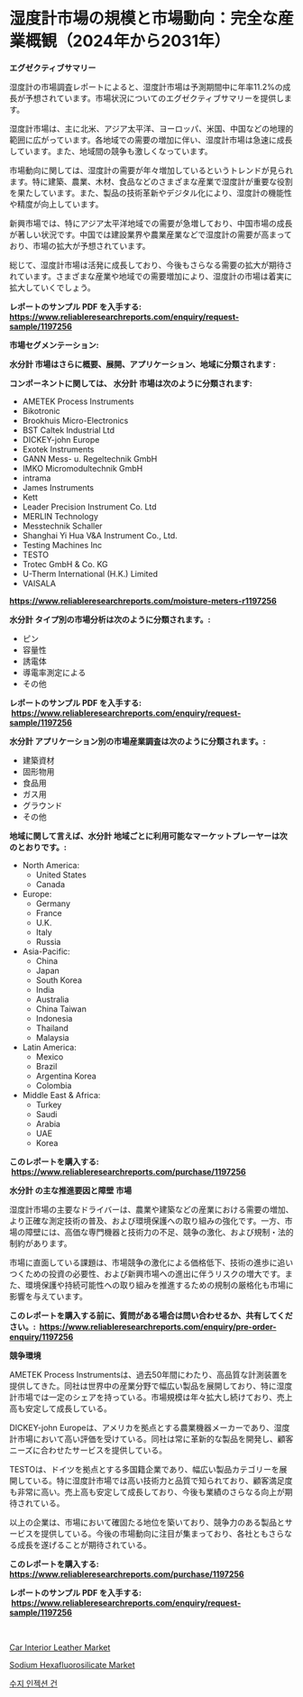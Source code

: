 <p><h1>湿度計市場の規模と市場動向：完全な産業概観（2024年から2031年）</h1></p><p><strong>エグゼクティブサマリー</strong></p>
<p><p>湿度計の市場調査レポートによると、湿度計市場は予測期間中に年率11.2%の成長が予想されています。市場状況についてのエグゼクティブサマリーを提供します。</p><p>湿度計市場は、主に北米、アジア太平洋、ヨーロッパ、米国、中国などの地理的範囲に広がっています。各地域での需要の増加に伴い、湿度計市場は急速に成長しています。また、地域間の競争も激しくなっています。</p><p>市場動向に関しては、湿度計の需要が年々増加しているというトレンドが見られます。特に建築、農業、木材、食品などのさまざまな産業で湿度計が重要な役割を果たしています。また、製品の技術革新やデジタル化により、湿度計の機能性や精度が向上しています。</p><p>新興市場では、特にアジア太平洋地域での需要が急増しており、中国市場の成長が著しい状況です。中国では建設業界や農業産業などで湿度計の需要が高まっており、市場の拡大が予想されています。</p><p>総じて、湿度計市場は活発に成長しており、今後もさらなる需要の拡大が期待されています。さまざまな産業や地域での需要増加により、湿度計の市場は着実に拡大していくでしょう。</p></p>
<p><strong>レポートのサンプル PDF を入手する: <a href="https://www.reliableresearchreports.com/enquiry/request-sample/1197256">https://www.reliableresearchreports.com/enquiry/request-sample/1197256</a></strong></p>
<p><strong>市場セグメンテーション:</strong></p>
<p><strong> 水分計 市場はさらに概要、展開、アプリケーション、地域に分類されます :</strong></p>
<p><strong>コンポーネントに関しては、 水分計 市場は次のように分類されます: &nbsp;</strong></p>
<p><ul><li>AMETEK Process Instruments</li><li>Bikotronic</li><li>Brookhuis Micro-Electronics</li><li>BST Caltek Industrial Ltd</li><li>DICKEY-john Europe</li><li>Exotek Instruments</li><li>GANN Mess- u. Regeltechnik GmbH</li><li>IMKO Micromodultechnik GmbH</li><li>intrama</li><li>James Instruments</li><li>Kett</li><li>Leader Precision Instrument Co. Ltd</li><li>MERLIN Technology</li><li>Messtechnik Schaller</li><li>Shanghai Yi Hua V&A Instrument Co., Ltd.</li><li>Testing Machines Inc</li><li>TESTO</li><li>Trotec GmbH & Co. KG</li><li>U-Therm International (H.K.) Limited</li><li>VAISALA</li></ul></p>
<p><strong><a href="https://www.reliableresearchreports.com/moisture-meters-r1197256">https://www.reliableresearchreports.com/moisture-meters-r1197256</a></strong></p>
<p><strong> 水分計 タイプ別の市場分析は次のように分類されます。:</strong></p>
<p><ul><li>ピン</li><li>容量性</li><li>誘電体</li><li>導電率測定による</li><li>その他</li></ul></p>
<p><strong>レポートのサンプル PDF を入手する: &nbsp;<a href="https://www.reliableresearchreports.com/enquiry/request-sample/1197256">https://www.reliableresearchreports.com/enquiry/request-sample/1197256</a></strong></p>
<p><strong> 水分計 アプリケーション別の市場産業調査は次のように分類されます。:</strong></p>
<p><ul><li>建築資材</li><li>固形物用</li><li>食品用</li><li>ガス用</li><li>グラウンド</li><li>その他</li></ul></p>
<p><strong>地域に関して言えば、水分計 地域ごとに利用可能なマーケットプレーヤーは次のとおりです。:</strong></p>
<p><ul>
    <li>
        North America:
        <ul>
            <li>United States</li>
            <li>Canada</li>
        </ul>
    </li>
    <li>
        Europe:
        <ul>
            <li>Germany</li>
            <li>France</li>
            <li>U.K.</li>
            <li>Italy</li>
            <li>Russia</li>
        </ul>
    </li>
    <li>
        Asia-Pacific:
        <ul>
            <li>China</li>
            <li>Japan</li>
            <li>South Korea</li>
            <li>India</li>
            <li>Australia</li>
            <li>China Taiwan</li>
            <li>Indonesia</li>
            <li>Thailand</li>
            <li>Malaysia</li>
        </ul>
    </li>
    <li>
        Latin America:
        <ul>
            <li>Mexico</li>
            <li>Brazil</li>
            <li>Argentina Korea</li>
            <li>Colombia</li>
        </ul>
    </li>
    <li>
        Middle East & Africa:
        <ul>
            <li>Turkey</li>
            <li>Saudi</li>
            <li>Arabia</li>
            <li>UAE</li>
            <li>Korea</li>
        </ul>
    </li>
    </ul></p>
<p><strong>このレポートを購入する: &nbsp;<a href="https://www.reliableresearchreports.com/purchase/1197256">https://www.reliableresearchreports.com/purchase/1197256</a></strong></p>
<p><strong>水分計 の主な推進要因と障壁 市場</strong></p>
<p><p>湿度計市場の主要なドライバーは、農業や建築などの産業における需要の増加、より正確な測定技術の普及、および環境保護への取り組みの強化です。一方、市場の障壁には、高価な専門機器と技術力の不足、競争の激化、および規制・法的制約があります。</p><p>市場に直面している課題は、市場競争の激化による価格低下、技術の進歩に追いつくための投資の必要性、および新興市場への進出に伴うリスクの増大です。また、環境保護や持続可能性への取り組みを推進するための規制の厳格化も市場に影響を与えています。</p></p>
<p><strong>このレポートを購入する前に、質問がある場合は問い合わせるか、共有してください。:&nbsp; <a href="https://www.reliableresearchreports.com/enquiry/pre-order-enquiry/1197256">https://www.reliableresearchreports.com/enquiry/pre-order-enquiry/1197256</a></strong></p>
<p><strong>競争環境</strong></p>
<p><p>AMETEK Process Instrumentsは、過去50年間にわたり、高品質な計測装置を提供してきた。同社は世界中の産業分野で幅広い製品を展開しており、特に湿度計市場では一定のシェアを持っている。市場規模は年々拡大し続けており、売上高も安定して成長している。</p><p>DICKEY-john Europeは、アメリカを拠点とする農業機器メーカーであり、湿度計市場において高い評価を受けている。同社は常に革新的な製品を開発し、顧客ニーズに合わせたサービスを提供している。</p><p>TESTOは、ドイツを拠点とする多国籍企業であり、幅広い製品カテゴリーを展開している。特に湿度計市場では高い技術力と品質で知られており、顧客満足度も非常に高い。売上高も安定して成長しており、今後も業績のさらなる向上が期待されている。</p><p>以上の企業は、市場において確固たる地位を築いており、競争力のある製品とサービスを提供している。今後の市場動向に注目が集まっており、各社ともさらなる成長を遂げることが期待されている。</p></p>
<p><strong>このレポートを購入する: &nbsp; <a href="https://www.reliableresearchreports.com/purchase/1197256">https://www.reliableresearchreports.com/purchase/1197256</a></strong></p>
<p><strong>レポートのサンプル PDF を入手する: &nbsp;<a href="https://www.reliableresearchreports.com/enquiry/request-sample/1197256">https://www.reliableresearchreports.com/enquiry/request-sample/1197256</a></strong><strong></strong></p>
<p>&nbsp;</p>
<p><p><a href="https://issuu.com/reportprime-2/docs/car-interior-leather-market-size-2030.pptx">Car Interior Leather Market</a></p><p><a href="https://issuu.com/reportprime-2/docs/sodium-hexafluorosilicate-market-size-2030.pptx">Sodium Hexafluorosilicate Market</a></p><p><a href="https://github.com/KellyLyncyh543964/Market-Research-Report-List-1/blob/main/986993731620.md">수지 인젝션 건</a></p></p>